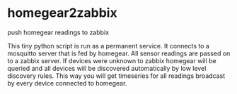 # homegear2zabbix
push homegear readings to zabbix

This tiny python script is run as a permanent service. It connects to a mosquitto server that is fed by homegear. All sensor readings are passed on to a zabbix server. If devices were unknown to zabbix homegear will be queried and all devices will be discovered automatically by low level discovery rules.
This way you will get timeseries for all readings broadcast by every device connected to homegear.
